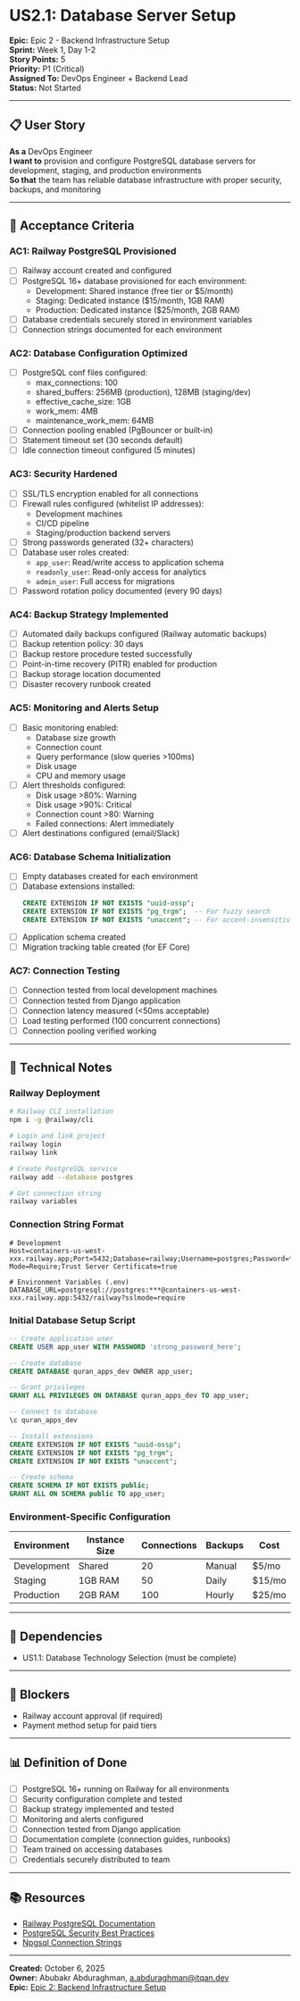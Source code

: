 # US2.1: Database Server Setup

**Epic:** Epic 2 - Backend Infrastructure Setup  
**Sprint:** Week 1, Day 1-2  
**Story Points:** 5  
**Priority:** P1 (Critical)  
**Assigned To:** DevOps Engineer + Backend Lead  
**Status:** Not Started

---

## 📋 User Story

**As a** DevOps Engineer  
**I want to** provision and configure PostgreSQL database servers for development, staging, and production environments  
**So that** the team has reliable database infrastructure with proper security, backups, and monitoring

---

## 🎯 Acceptance Criteria

### AC1: Railway PostgreSQL Provisioned
- [ ] Railway account created and configured
- [ ] PostgreSQL 16+ database provisioned for each environment:
  - Development: Shared instance (free tier or $5/month)
  - Staging: Dedicated instance ($15/month, 1GB RAM)
  - Production: Dedicated instance ($25/month, 2GB RAM)
- [ ] Database credentials securely stored in environment variables
- [ ] Connection strings documented for each environment

### AC2: Database Configuration Optimized
- [ ] PostgreSQL conf files configured:
  - max_connections: 100
  - shared_buffers: 256MB (production), 128MB (staging/dev)
  - effective_cache_size: 1GB
  - work_mem: 4MB
  - maintenance_work_mem: 64MB
- [ ] Connection pooling enabled (PgBouncer or built-in)
- [ ] Statement timeout set (30 seconds default)
- [ ] Idle connection timeout configured (5 minutes)

### AC3: Security Hardened
- [ ] SSL/TLS encryption enabled for all connections
- [ ] Firewall rules configured (whitelist IP addresses):
  - Development machines
  - CI/CD pipeline
  - Staging/production backend servers
- [ ] Strong passwords generated (32+ characters)
- [ ] Database user roles created:
  - `app_user`: Read/write access to application schema
  - `readonly_user`: Read-only access for analytics
  - `admin_user`: Full access for migrations
- [ ] Password rotation policy documented (every 90 days)

### AC4: Backup Strategy Implemented
- [ ] Automated daily backups configured (Railway automatic backups)
- [ ] Backup retention policy: 30 days
- [ ] Backup restore procedure tested successfully
- [ ] Point-in-time recovery (PITR) enabled for production
- [ ] Backup storage location documented
- [ ] Disaster recovery runbook created

### AC5: Monitoring and Alerts Setup
- [ ] Basic monitoring enabled:
  - Database size growth
  - Connection count
  - Query performance (slow queries >100ms)
  - Disk usage
  - CPU and memory usage
- [ ] Alert thresholds configured:
  - Disk usage >80%: Warning
  - Disk usage >90%: Critical
  - Connection count >80: Warning
  - Failed connections: Alert immediately
- [ ] Alert destinations configured (email/Slack)

### AC6: Database Schema Initialization
- [ ] Empty databases created for each environment
- [ ] Database extensions installed:
  ```sql
  CREATE EXTENSION IF NOT EXISTS "uuid-ossp";
  CREATE EXTENSION IF NOT EXISTS "pg_trgm";  -- For fuzzy search
  CREATE EXTENSION IF NOT EXISTS "unaccent"; -- For accent-insensitive search
  ```
- [ ] Application schema created
- [ ] Migration tracking table created (for EF Core)

### AC7: Connection Testing
- [ ] Connection tested from local development machines
- [ ] Connection tested from Django application
- [ ] Connection latency measured (<50ms acceptable)
- [ ] Load testing performed (100 concurrent connections)
- [ ] Connection pooling verified working

---

## 📝 Technical Notes

### Railway Deployment
```bash
# Railway CLI installation
npm i -g @railway/cli

# Login and link project
railway login
railway link

# Create PostgreSQL service
railway add --database postgres

# Get connection string
railway variables
```

### Connection String Format
```
# Development
Host=containers-us-west-xxx.railway.app;Port=5432;Database=railway;Username=postgres;Password=***;SSL Mode=Require;Trust Server Certificate=true

# Environment Variables (.env)
DATABASE_URL=postgresql://postgres:***@containers-us-west-xxx.railway.app:5432/railway?sslmode=require
```

### Initial Database Setup Script
```sql
-- Create application user
CREATE USER app_user WITH PASSWORD 'strong_password_here';

-- Create database
CREATE DATABASE quran_apps_dev OWNER app_user;

-- Grant privileges
GRANT ALL PRIVILEGES ON DATABASE quran_apps_dev TO app_user;

-- Connect to database
\c quran_apps_dev

-- Install extensions
CREATE EXTENSION IF NOT EXISTS "uuid-ossp";
CREATE EXTENSION IF NOT EXISTS "pg_trgm";
CREATE EXTENSION IF NOT EXISTS "unaccent";

-- Create schema
CREATE SCHEMA IF NOT EXISTS public;
GRANT ALL ON SCHEMA public TO app_user;
```

### Environment-Specific Configuration

| Environment | Instance Size | Connections | Backups | Cost |
|-------------|---------------|-------------|---------|------|
| Development | Shared | 20 | Manual | $5/mo |
| Staging | 1GB RAM | 50 | Daily | $15/mo |
| Production | 2GB RAM | 100 | Hourly | $25/mo |

---

## 🔗 Dependencies
- US1.1: Database Technology Selection (must be complete)

---

## 🚫 Blockers
- Railway account approval (if required)
- Payment method setup for paid tiers

---

## 📊 Definition of Done
- [ ] PostgreSQL 16+ running on Railway for all environments
- [ ] Security configuration complete and tested
- [ ] Backup strategy implemented and tested
- [ ] Monitoring and alerts configured
- [ ] Connection tested from Django application
- [ ] Documentation complete (connection guides, runbooks)
- [ ] Team trained on accessing databases
- [ ] Credentials securely distributed to team

---

## 📚 Resources
- [Railway PostgreSQL Documentation](https://docs.railway.app/databases/postgresql)
- [PostgreSQL Security Best Practices](https://www.postgresql.org/docs/16/security.html)
- [Npgsql Connection Strings](https://www.npgsql.org/doc/connection-string-parameters.html)

---

**Created:** October 6, 2025  
**Owner:** Abubakr Abduraghman, a.abduraghman@itqan.dev  
**Epic:** [Epic 2: Backend Infrastructure Setup](../epics/epic-2-backend-infrastructure-setup.md)


